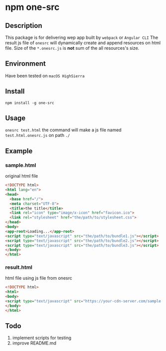 # npm one-src

## Description
This package is for delivering wep app built by `webpack` or `Angular CLI`
The result js file of `onesrc` will dynamically create and append resources on html file.
Size of the `*.onesrc.js` is **not** sum of the all resources's size.
## Environment
Have been tested on
`macOS HighSierra`
## Install
`npm install -g one-src`

## Usage
`onesrc test.html`
the command will make a js file named `test.html.onesrc.js` on path `./`

## Example
### sample.html
original html file
```html
<!DOCTYPE html>
<html lang="en">
<head>
  <base href="/">
  <meta charset="UTF-8">
  <title>the title</title>
  <link rel="icon" type="image/x-icon" href="favicon.ico">
  <link rel="stylesheet" href="the/path/to/stylesheet.css">
</head>
<body>
<app-root>Loading...</app-root>
<script type="text/javascript" src="the/path/to/bundle1.js"></script>
<script type="text/javascript" src="the/path/to/bundle2.js"></script>
<script type="text/javascript" src="the/path/to/bundle3.js"></script>
</body>
</html>
```
### result.html
html file using js file from onesrc
```html
<!DOCTYPE html>
<html>
<body>
<script type="text/javascript" src="https://your-cdn-server.com/sample.html.onesrc.js"></script>
</body>
</html>
```

## Todo
1. implement scripts for testing
2. improve README.md